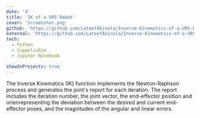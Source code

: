 ```yaml
---
date: '3'
title: 'IK of a UR5 Robot'
cover: 'Screenshot.png'
github: 'https://github.com/LateefAkinola/Inverse-Kinematics-of-a-UR5-Robot'
external: 'https://github.com/LateefAkinola/Inverse-Kinematics-of-a-UR5-Robot'
tech:
  - Python
  - CoppeliaSim
  - Jupyter Notebook

showInProjects: true
---
```


The Inverse Kinematics (IK) function implements the Newton-Raphson process and generates the joint's report for each iteration. The report includes the iteration number, the joint vector, the end-effector position and orienrepresenting the deviation between the desired and current end-effector poses, and the magnitudes of the angular and linear errors.

